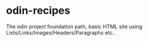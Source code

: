 # odin-recipes
The odin project foundation path, basic HTML site using Lists/Links/Images/Headers/Paragraphs etc..